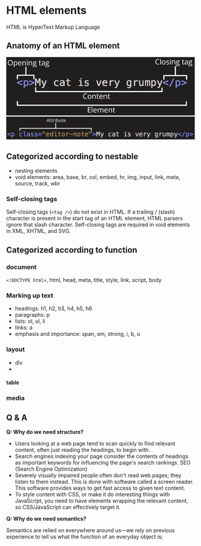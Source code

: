 # HTML elements

HTML is HyperText Markup Language

## Anatomy of an HTML element

![element](../assets/html-element.png)
![element with attribute](../assets/html-element-attr.png)

## Categorized according to nestable

- nesting elements
- void elements: area, base, br, col, embed, hr, img, input, link, meta, source, track, wbr

### Self-closing tags

Self-closing tags (`<tag />`) do not exist in HTML.
If a trailing / (slash) character is present in the start tag of an HTML element, HTML parsers ignore that slash character.
Self-closing tags are required in void elements in XML, XHTML, and SVG.

## Categorized according to function

### document

`<!DOCTYPE html>`, html, head, meta, title, style, link, script, body

### Marking up text

- headings: h1, h2, h3, h4, h5, h6
- paragraphs: p
- lists: ol, ul, li
- links: a
- emphasis and importance: span, em, strong, i, b, u

### layout

- div
-

#### table

### media

## Q & A

**Q: Why do we need structure?**

- Users looking at a web page tend to scan quickly to find relevant content, often just reading the headings, to begin with.
- Search engines indexing your page consider the contents of headings as important keywords for influencing the page's search rankings. SEO (Search Engine Optimization)
- Severely visually impaired people often don't read web pages; they listen to them instead. This is done with software called a screen reader. This software provides ways to get fast access to given text content.
- To style content with CSS, or make it do interesting things with JavaScript, you need to have elements wrapping the relevant content, so CSS/JavaScript can effectively target it.

**Q: Why do we need semantics?**

Semantics are relied on everywhere around us—we rely on previous experience to tell us what the function of an everyday object is;

